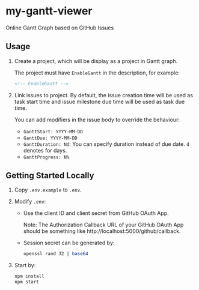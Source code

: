 # my-gantt-viewer

Online Gantt Graph based on GitHub Issues

## Usage

1. Create a project, which will be display as a project in Gantt graph.

   The project must have `EnableGantt` in the description, for example:

   ```markdown
   <!-- EnableGantt -->
   ```

2. Link issues to project. By default, the issue creation time will be used as task start time
   and issue milestone due time will be used as task due time.

   You can add modifiers in the issue body to override the behaviour:

   - `GanttStart: YYYY-MM-DD`
   - `GanttDue: YYYY-MM-DD`
   - `GanttDuration: Nd`: You can specify duration instead of due date. `d` denotes for days.
   - `GanttProgress: N%`

## Getting Started Locally

1. Copy `.env.example` to `.env`.

2. Modify `.env`:

   - Use the client ID and client secret from GitHub OAuth App.

     Note: The Authorization Callback URL of your GitHub OAuth App should be
     something like http://localhost:5000/github/callback.

   - Session secret can be generated by:

     ```bash
     openssl rand 32 | base64
     ```

3. Start by:

   ```bash
   npm install
   npm start
   ```
